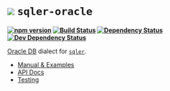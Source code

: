 <b class="jsdocp-remove-me">

# ![](https://raw.githubusercontent.com/ugate/sqler/master/jsdocp/static/favicon-32x32.png) `sqler-oracle`

[![npm version](https://badgen.net/npm/v/sqler-oracle?color=orange&icon=npm)](https://www.npmjs.com/package/sqler-oracle)
[![Build Status](https://badgen.net/travis/ugate/sqler-oracle?icon=travis)](https://travis-ci.com/ugate/sqler-oracle)
[![Dependency Status](https://badgen.net/david/dep/ugate/sqler-oracle)](https://david-dm.org/ugate/sqler-oracle)
[![Dev Dependency Status](https://badgen.net/david/dev/ugate/sqler-oracle)](https://david-dm.org/ugate/sqler-oracle?type=dev)

</b>

[Oracle DB](https://oracle.github.io/node-oracledb) dialect for [`sqler`](https://github.com/ugate/sqler).

- [Manual &amp; Examples](https://ugate.github.io/sqler-oracle/tutorial-1-manual.html)
- [API Docs](https://ugate.github.io/sqler-oracle/module.exports.html)
- [Testing](https://ugate.github.io/sqler-oracle/tutorial-2-testing.html)
